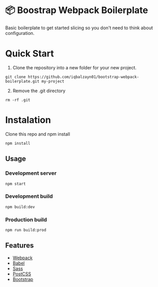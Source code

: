 # :package: Boostrap Webpack Boilerplate

Basic boilerplate to get started slicing so you don't need to think about configuration.

# Quick Start

1. Clone the repository into a new folder for your new project.

```
git clone https://github.com/iqbalzayn01/bootstrap-webpack-boilerplate.git my-project
```

2. Remove the .git directory

```
rm -rf .git
```

# Instalation

Clone this repo and npm install

```
npm install
```

## Usage

### Development server

```
npm start
```

### Development build

```
npm build:dev
```

### Production build

```
npm run build:prod
```

## Features

- [Webpack](https://webpack.js.org/)
- [Babel](https://babeljs.io/)
- [Sass](https://sass-lang.com/)
- [PostCSS](https://postcss.org/)
- [Bootstrap](https://getbootstrap.com/)
